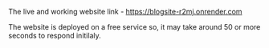 The live and working website link -   https://blogsite-r2mj.onrender.com

The website is deployed on a free service so, it may take around 50 or more seconds to respond initilaly.
